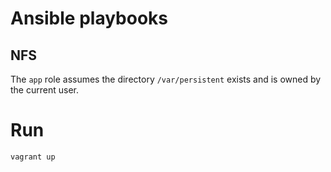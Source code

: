 # Ansible playbooks

## NFS

The `app` role assumes the directory `/var/persistent` exists and is
owned by the current user.

# Run

```
vagrant up
```